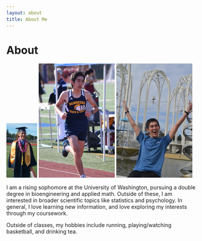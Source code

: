 ```yaml
---
layout: about
title: About Me
---
```

<link rel="stylesheet" type="text/css" href="//fonts.googleapis.com/css?family=Open+Sans" />

# About 

<img src="/assets/pictures/hsgraduation1.png" width = "16%" height = "30%" title="Bainbridge High School Graduation" alt = "Image">
<img src="/assets/pictures/running1.png" style="width:200px;height:300px;" title="Track Race (1600m Dash)">
<img src="/assets/pictures/happy1.png" style="width:200px;height:300px;" title="Pacific Science Center">

I am a rising sophomore at the University of Washington, pursuing a double degree in bioengineering and applied math.
Outside of these, I am interested in broader scientific topics like statistics and psychology. In general, I love learning
new information, and love exploring my interests through my coursework.

Outside of classes, my hobbies include running, playing/watching basketball, and drinking tea. 

